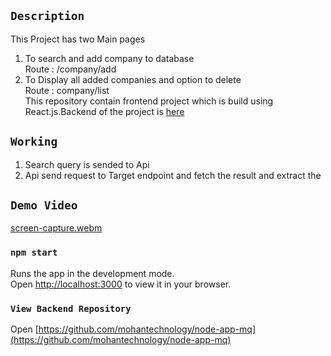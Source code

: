  

## `Description`
This Project has two Main pages  <br/>
1)  To search and add company to database <br/>
    Route : /company/add <br/>
2)  To Display all added companies and option to delete <br/>
    Route : company/list <br/>
This repository contain frontend project which is build using React.js.Backend of the project is [here](https://github.com/mohantechnology/node-app-mq)  


## `Working`
 1) Search query is sended to Api  <br/>
 2) Api send request to  Target endpoint  and fetch the result and extract the  <br/>


## `Demo Video`

[screen-capture.webm](https://user-images.githubusercontent.com/71864565/187772250-d1743d3e-0c9a-403d-a1c4-b0312f95c3e0.webm)


### `npm start`

Runs the app in the development mode.\
Open [http://localhost:3000](http://localhost:3000) to view it in your browser.
 
 
 
### `View Backend Repository`
Open [https://github.com/mohantechnology/node-app-mq](https://github.com/mohantechnology/node-app-mq)  
 
